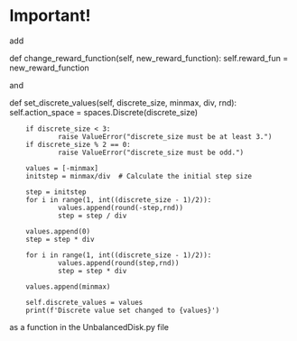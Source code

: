 # Important!

add

def change_reward_function(self, new_reward_function):
        self.reward_fun = new_reward_function

and

def set_discrete_values(self, discrete_size, minmax, div, rnd):
        self.action_space = spaces.Discrete(discrete_size)

        if discrete_size < 3:
                raise ValueError("discrete_size must be at least 3.")
        if discrete_size % 2 == 0:
                raise ValueError("discrete_size must be odd.")

        values = [-minmax]
        initstep = minmax/div  # Calculate the initial step size

        step = initstep
        for i in range(1, int((discrete_size - 1)/2)):
                values.append(round(-step,rnd))
                step = step / div
                
        values.append(0)
        step = step * div
                
        for i in range(1, int((discrete_size - 1)/2)):
                values.append(round(step,rnd))
                step = step * div

        values.append(minmax)

        self.discrete_values = values
        print(f'Discrete value set changed to {values}')

as a function in the UnbalancedDisk.py file
